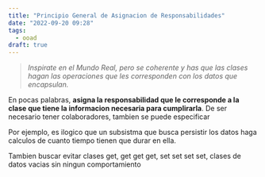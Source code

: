 ```yaml
---
title: "Principio General de Asignacion de Responsabilidades"
date: "2022-09-20 09:28"
tags: 
  - ooad
draft: true
---
```

> *Inspirate en el Mundo Real, pero se coherente y has que las clases hagan las operaciones que les corresponden con los datos que encapsulan.*

En pocas palabras, **asigna la responsabilidad que le corresponde a la clase que tiene la informacion necesaria para cumplirarla**. De ser necesario tener colaboradores, tambien se puede especificar

Por ejemplo, es ilogico que un subsistma que busca persistir los datos haga calculos de cuanto tiempo tienen que durar en ella.

Tambien buscar evitar clases get, get get get, set set set set, clases de datos vacias sin ningun comportamiento